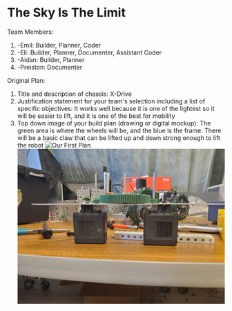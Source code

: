 # The Sky Is The Limit
Team Members:
1. -Emil: Builder, Planner, Coder
2. -Eli: Builder, Planner, Documenter, Assistant Coder
3. -Aidan: Builder, Planner
4. -Preiston: Documenter

Original Plan:

1. Title and description of chassis: X-Drive
2. Justification statement for your team's selection including a list of specific objectives: It works well because it is one of the lightest so it will be easier to lift, and it is one of the best for mobility
3. Top down image of your build plan (drawing or digital mockup): The green area is where the wheels will be, and the blue is the frame. There will be a basic claw that can be lifted up and down strong enough to lift the robot
![Our First Plan](https://github.com/Emil-Gruenwald/Robotics23-24/blob/main/images/Plan01.jpg?raw=true)
![description](https://github.com/Emil-Gruenwald/The_Sky_Is_The_Limit/blob/main/20231004_125755.jpg?raw=true)
